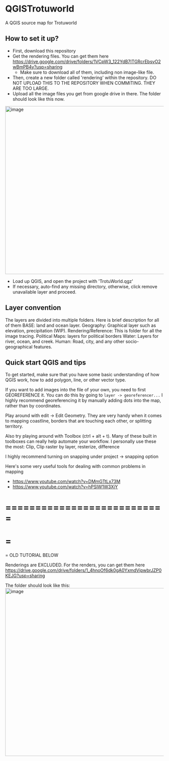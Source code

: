 # QGISTrotuworld
A QGIS source map for Trotuworld

## How to set it up?
* First, download this repository
* Get the rendering files. You can get them here https://drive.google.com/drive/folders/1VCpW3_122YdB7ITGRcrEbsvO2wBmPB4y?usp=sharing
   * Make sure to download all of them, including non image-like file.
* Then, create a new folder called 'rendering' within the repository. DO NOT UPLOAD THIS TO THE REPOSITORY WHEN COMMITING. THEY ARE TOO LARGE.
* Upload all the image files you get from google drive in there. The folder should look like this now.

<img width="533" alt="image" src="https://github.com/UpsideKen/QGISTrotuworld/assets/159201452/a1d0e0ef-2a2e-429f-8d95-4f66947171cd">

* Load up QGIS, and open the project with 'TrotuWorld.qgz'
* If necessary, auto-find any missing directory, otherwise, click remove unavailable layer and proceed.

## Layer convention

The layers are divided into multiple folders. Here is brief description for all of them
BASE: land and ocean layer.
Geography: Graphical layer such as elevation, precipitation (WIP).
Rendering/Reference: This is folder for all the image tracing.
Political Maps: layers for political borders
Water: Layers for river, ocean, and creek.
Human: Road, city, and any other socio-geographical features.


## Quick start QGIS and tips

To get started, make sure that you have some basic understanding of how QGIS work, how to add polygon, line, or other vector type.

If you want to add images into the file of your own, you need to first GEOREFERENCE it. You can do this by going to `layer -> georeferencer...` I highly recommend georeferencing it by manually adding dots into the map, rather than by coordinates.

Play around with edit -> Edit Geometry. They are very handy when it comes to mapping coastline, borders that are touching each other, or splitting territory.

Also try playing around with Toolbox (ctrl + alt + t). Many of these built in toolboxes can really help automate your workflow.
I personally use these the most:
Clip, Clip raster by layer, resterize, difference

I highly recommend turning on snapping under project -> snapping option

Here's some very useful tools for dealing with common problems in mapping
* https://www.youtube.com/watch?v=DMmGTtLx73M
* https://www.youtube.com/watch?v=hPSIW1W3XjY


===========================
=
=
=
=
OLD TUTORIAL BELOW


Renderings are EXCLUDED. For the renders, you can get them here https://drive.google.com/drive/folders/1_4hnoOf6dk0gA0YxmdVipwbrJZP0KEJG?usp=sharing

The folder should look like this:
<img width="533" alt="image" src="https://github.com/UpsideKen/QGISTrotuworld/assets/159201452/a1d0e0ef-2a2e-429f-8d95-4f66947171cd">
